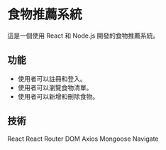 # 食物推薦系統

這是一個使用 React 和 Node.js 開發的食物推薦系統。

## 功能

- 使用者可以註冊和登入。
- 使用者可以瀏覽食物清單。
- 使用者可以新增和刪除食物。

## 技術

React
React Router DOM
Axios
Mongoose
Navigate
